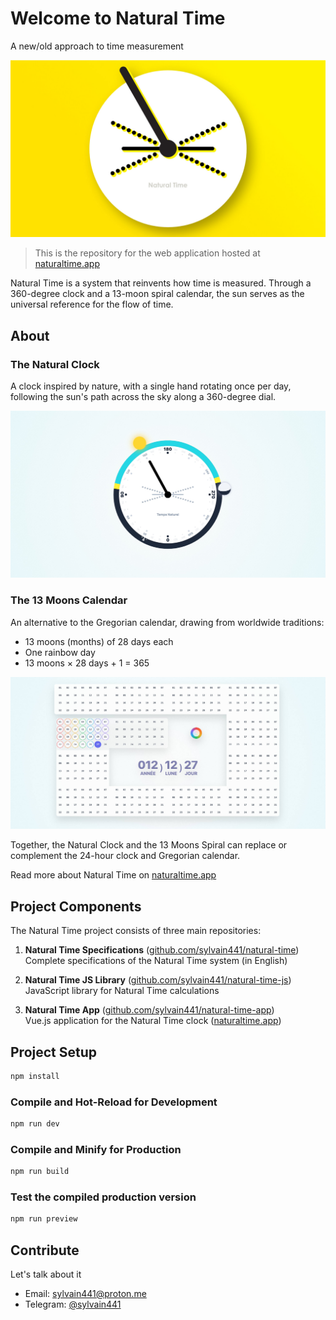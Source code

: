 # Welcome to Natural Time

A new/old approach to time measurement

![Natural time app](public/natural-time-social.jpg)

> This is the repository for the web application hosted at [naturaltime.app](https://naturaltime.app)

Natural Time is a system that reinvents how time is measured. Through a 360-degree clock and a 13-moon spiral calendar, the sun serves as the universal reference for the flow of time.

## About

### The Natural Clock
A clock inspired by nature, with a single hand rotating once per day, following the sun's path across the sky along a 360-degree dial.

![Natural time clock](.github/natural-time-clock.jpg)

### The 13 Moons Calendar
An alternative to the Gregorian calendar, drawing from worldwide traditions:
- 13 moons (months) of 28 days each
- One rainbow day
- 13 moons × 28 days + 1 = 365

![Natural time 13 moons](.github/natural-time-13-moons.jpg)

Together, the Natural Clock and the 13 Moons Spiral can replace or complement the 24-hour clock and Gregorian calendar.

Read more about Natural Time on [naturaltime.app](https://naturaltime.app)

## Project Components

The Natural Time project consists of three main repositories:

1. **Natural Time Specifications** ([github.com/sylvain441/natural-time](https://github.com/sylvain441/natural-time))  
   Complete specifications of the Natural Time system (in English)

2. **Natural Time JS Library** ([github.com/sylvain441/natural-time-js](https://github.com/sylvain441/natural-time-js))  
   JavaScript library for Natural Time calculations

3. **Natural Time App** ([github.com/sylvain441/natural-time-app](https://github.com/sylvain441/natural-time-app))  
   Vue.js application for the Natural Time clock ([naturaltime.app](https://naturaltime.app))

## Project Setup

```sh
npm install
```

### Compile and Hot-Reload for Development

```sh
npm run dev
```

### Compile and Minify for Production

```sh
npm run build
```

### Test the compiled production version

```sh
npm run preview
```

## Contribute

Let's talk about it 
- Email: [sylvain441@proton.me](mailto:sylvain441@proton.me)
- Telegram: [@sylvain441](https://t.me/sylvain441)

